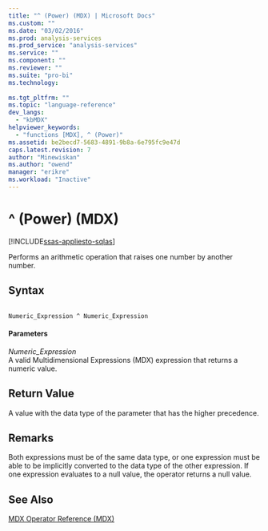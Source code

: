 ```yaml
---
title: "^ (Power) (MDX) | Microsoft Docs"
ms.custom: ""
ms.date: "03/02/2016"
ms.prod: analysis-services
ms.prod_service: "analysis-services"
ms.service: ""
ms.component: ""
ms.reviewer: ""
ms.suite: "pro-bi"
ms.technology: 
  
ms.tgt_pltfrm: ""
ms.topic: "language-reference"
dev_langs: 
  - "kbMDX"
helpviewer_keywords: 
  - "functions [MDX], ^ (Power)"
ms.assetid: be2becd7-5683-4891-9b8a-6e795fc9e47d
caps.latest.revision: 7
author: "Minewiskan"
ms.author: "owend"
manager: "erikre"
ms.workload: "Inactive"
---
```

# ^ (Power) (MDX)
[!INCLUDE[ssas-appliesto-sqlas](../includes/ssas-appliesto-sqlas.md)]

  Performs an arithmetic operation that raises one number by another number.  
  
## Syntax  
  
```  
  
Numeric_Expression ^ Numeric_Expression  
```  
  
#### Parameters  
 *Numeric_Expression*  
 A valid Multidimensional Expressions (MDX) expression that returns a numeric value.  
  
## Return Value  
 A value with the data type of the parameter that has the higher precedence.  
  
## Remarks  
 Both expressions must be of the same data type, or one expression must be able to be implicitly converted to the data type of the other expression. If one expression evaluates to a null value, the operator returns a null value.  
  
## See Also  
 [MDX Operator Reference &#40;MDX&#41;](../mdx/mdx-operator-reference-mdx.md)  
  
  
